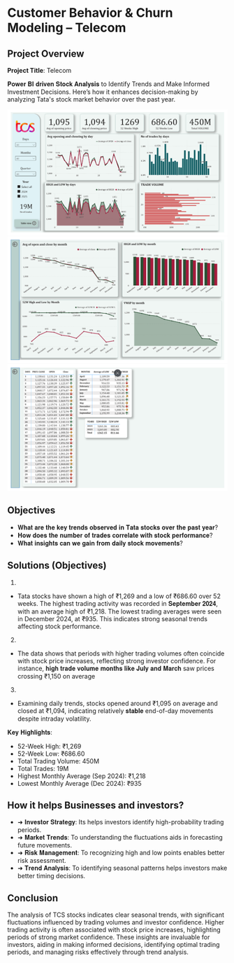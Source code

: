 # Customer Behavior & Churn Modeling – Telecom

## Project Overview

**Project Title**: Telecom 

𝐏𝐨𝐰𝐞𝐫 𝐁𝐈 𝐝𝐫𝐢𝐯𝐞𝐧 𝐒𝐭𝐨𝐜𝐤 𝐀𝐧𝐚𝐥𝐲𝐬𝐢𝐬 to Identify Trends and Make Informed Investment Decisions. Here’s how it enhances decision-making by analyzing Tata's stock market behavior over the past year.

![image alt](https://github.com/Anandakrishh/dashboard_image/blob/73474d3be22c4a5b3e237bbc34482eda85c86a53/Screenshot%202025-05-20%20210115.png)
![image alt](https://github.com/Anandakrishh/dashboard_image/blob/1a9beb00e47a1960fa47b4cde7a85c99fc88d165/Screenshot%202025-05-20%20205017.png)
![image alt](https://github.com/Anandakrishh/dashboard_image/blob/1a9beb00e47a1960fa47b4cde7a85c99fc88d165/Screenshot%202025-05-20%20205027.png)

## Objectives

- 𝐖𝐡𝐚𝐭 𝐚𝐫𝐞 𝐭𝐡𝐞 𝐤𝐞𝐲 𝐭𝐫𝐞𝐧𝐝𝐬 𝐨𝐛𝐬𝐞𝐫𝐯𝐞𝐝 𝐢𝐧 𝐓𝐚𝐭𝐚 𝐬𝐭𝐨𝐜𝐤𝐬 𝐨𝐯𝐞𝐫 𝐭𝐡𝐞 𝐩𝐚𝐬𝐭 𝐲𝐞𝐚𝐫?
- 𝐇𝐨𝐰 𝐝𝐨𝐞𝐬 𝐭𝐡𝐞 𝐧𝐮𝐦𝐛𝐞𝐫 𝐨𝐟 𝐭𝐫𝐚𝐝𝐞𝐬 𝐜𝐨𝐫𝐫𝐞𝐥𝐚𝐭𝐞 𝐰𝐢𝐭𝐡 𝐬𝐭𝐨𝐜𝐤 𝐩𝐞𝐫𝐟𝐨𝐫𝐦𝐚𝐧𝐜𝐞?
- 𝐖𝐡𝐚𝐭 𝐢𝐧𝐬𝐢𝐠𝐡𝐭𝐬 𝐜𝐚𝐧 𝐰𝐞 𝐠𝐚𝐢𝐧 𝐟𝐫𝐨𝐦 𝐝𝐚𝐢𝐥𝐲 𝐬𝐭𝐨𝐜𝐤 𝐦𝐨𝐯𝐞𝐦𝐞𝐧𝐭𝐬?


## Solutions (Objectives)

1.
- Tata stocks have shown a high of ₹1,269 and a low of ₹686.60 over 52 weeks. The highest trading activity was recorded in 𝐒𝐞𝐩𝐭𝐞𝐦𝐛𝐞𝐫 𝟐𝟎𝟐𝟒, with an average high of ₹1,218. The lowest trading averages were seen in December 2024, at ₹935. This indicates strong seasonal trends affecting stock performance.
2.
- The data shows that periods with higher trading volumes often coincide with stock price increases, reflecting strong investor confidence. For instance, 𝐡𝐢𝐠𝐡 𝐭𝐫𝐚𝐝𝐞 𝐯𝐨𝐥𝐮𝐦𝐞 𝐦𝐨𝐧𝐭𝐡𝐬 𝐥𝐢𝐤𝐞 𝐉𝐮𝐥𝐲 𝐚𝐧𝐝 𝐌𝐚𝐫𝐜𝐡 saw prices crossing ₹1,150 on average
3.
- Examining daily trends, stocks opened around ₹1,095 on average and closed at ₹1,094, indicating relatively 𝐬𝐭𝐚𝐛𝐥𝐞 end-of-day movements despite intraday volatility.

𝐊𝐞𝐲 𝐇𝐢𝐠𝐡𝐥𝐢𝐠𝐡𝐭𝐬:

- 52-Week High: ₹1,269
- 52-Week Low: ₹686.60
- Total Trading Volume: 450M
- Total Trades: 19M
- Highest Monthly Average (Sep 2024): ₹1,218
- Lowest Monthly Average (Dec 2024): ₹935

## How it helps Businesses and investors?

- ➜ 𝐈𝐧𝐯𝐞𝐬𝐭𝐨𝐫 𝐒𝐭𝐫𝐚𝐭𝐞𝐠𝐲: Its helps investors identify high-probability trading periods.
- ➜ 𝐌𝐚𝐫𝐤𝐞𝐭 𝐓𝐫𝐞𝐧𝐝𝐬: To understanding the fluctuations aids in forecasting future movements.
- ➜ 𝐑𝐢𝐬𝐤 𝐌𝐚𝐧𝐚𝐠𝐞𝐦𝐞𝐧𝐭: To recognizing high and low points enables better risk assessment.
- ➜ 𝐓𝐫𝐞𝐧𝐝 𝐀𝐧𝐚𝐥𝐲𝐬𝐢𝐬: To identifying seasonal patterns helps investors make better timing decisions.

## Conclusion

The analysis of TCS stocks indicates clear seasonal trends, with significant fluctuations influenced by trading volumes and investor confidence. 
Higher trading activity is often associated with stock price increases, highlighting periods of strong market confidence.
These insights are invaluable for investors, aiding in making informed decisions, 
identifying optimal trading periods, and managing risks effectively through trend analysis.
